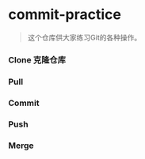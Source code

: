 # commit-practice

> 这个仓库供大家练习Git的各种操作。  

### Clone 克隆仓库

### Pull

### Commit

### Push

### Merge
